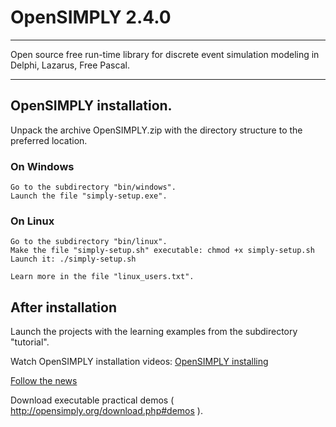 # OpenSIMPLY 2.4.0
******************

Open source free run-time library for discrete event simulation modeling in Delphi, Lazarus, Free Pascal.
*********************************************************************************************************

## OpenSIMPLY installation.

Unpack the archive OpenSIMPLY.zip with the directory structure to the preferred location.

### On Windows

    Go to the subdirectory "bin/windows".
    Launch the file "simply-setup.exe".

### On Linux
 
    Go to the subdirectory "bin/linux".
    Make the file "simply-setup.sh" executable: chmod +x simply-setup.sh
    Launch it: ./simply-setup.sh  

    Learn more in the file "linux_users.txt".


## After installation

Launch the projects with the learning examples from the subdirectory "tutorial".

Watch OpenSIMPLY installation videos: [OpenSIMPLY installing](https://www.youtube.com/playlist?list=PLnyWoktGqACfmaw4hh7LUbjeVIhSYfh_W)
 
[Follow the news](http://facebook.opensimply.org) 

Download executable practical demos ( http://opensimply.org/download.php#demos ).